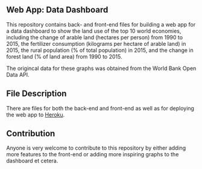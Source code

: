 ## Web App: Data Dashboard
This repository contains back- and front-end files for building a web app for a data dashboard to show the land use of the top 10 world economies, including the change of arable land (hectares per person) from 1990 to 2015, the fertilizer consumption (kilograms per hectare of arable land) in 2015, the rural population (% of total population) in 2015, and the change in forest land (% of land area) from 1990 to 2015. 

The origincal data for these graphs was obtained from the World Bank Open Data API. 

## File Description
There are files for both the back-end and front-end as well as for deploying the web app to [Heroku](https://www.heroku.com).

## Contribution
Anyone is very welcome to contribute to this repository by either adding more features to the front-end or adding more inspiring graphs to the dashboard et cetera.

